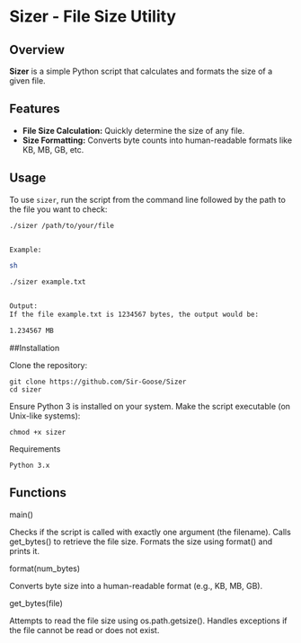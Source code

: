 # Sizer - File Size Utility

## Overview
**Sizer** is a simple Python script that calculates and formats the size of a given file.

## Features
- **File Size Calculation:** Quickly determine the size of any file.
- **Size Formatting:** Converts byte counts into human-readable formats like KB, MB, GB, etc.

## Usage
To use `sizer`, run the script from the command line followed by the path to the file you want to check:

```sh
./sizer /path/to/your/file


Example:

sh

./sizer example.txt


Output:
If the file example.txt is 1234567 bytes, the output would be:

1.234567 MB

```
##Installation

Clone the repository:

    git clone https://github.com/Sir-Goose/Sizer
    cd sizer

Ensure Python 3 is installed on your system.
Make the script executable (on Unix-like systems):

    chmod +x sizer


Requirements

    Python 3.x


## Functions
main()

Checks if the script is called with exactly one argument (the filename).
Calls get_bytes() to retrieve the file size.
Formats the size using format() and prints it.


format(num_bytes)

Converts byte size into a human-readable format (e.g., KB, MB, GB).


get_bytes(file)

Attempts to read the file size using os.path.getsize(). 
Handles exceptions if the file cannot be read or does not exist.
